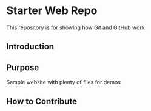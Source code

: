 # Starter Web Repo

This repository is for showing how Git and GitHub work
## Introduction

## Purpose

Sample website with plenty of files for demos
## How to Contribute